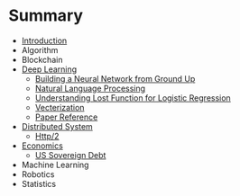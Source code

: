 # Summary

* [Introduction](README.md)
* Algorithm
* Blockchain
* [Deep Learning](deep-learning.md)
  * [Building a Neural Network from Ground Up](deep-learning/build-a-neural-network-from-ground-up.md)
  * [Natural Language Processing](deep-learning/natural-language-processing.md)
  * [Understanding Lost Function for Logistic Regression](deep-learning/loss-function-for-logistic-regression.md)
  * [Vecterization](deep-learning/what-is-vecterization.md)
  * [Paper Reference](deep-learning/paper-reference.md)
* [Distributed System](distributed-system.md)
  * [Http/2](distributed-system/http2.md)
* [Economics](economics.md)
  * [US Sovereign Debt](economics/us-sovereign-debt.md)
* Machine Learning
* Robotics
* Statistics
